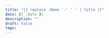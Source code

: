 ```yaml
---
title: "{{ replace .Name '-' ' ' | title }}"
date: {{ .Date }}
description: ""
draft: false
tags:
---
```



